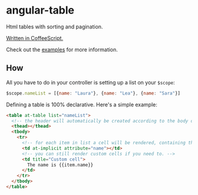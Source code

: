 # angular-table

Html tables with sorting and pagination.

[Written in CoffeeScript.](https://github.com/samu/angular-table/blob/master/coffee)

Check out the [examples](http://samu.github.io/angular-table/examples.html) for more information.

## How

All you have to do in your controller is setting up a list on your `$scope`:

```javascript
$scope.nameList = [{name: "Laura"}, {name: "Lea"}, {name: "Sara"}]
```

Defining a table is 100% declarative. Here's a simple example:

```html
<table at-table list="nameList">
  <!-- the header will automatically be created according to the body definition. -->
  <thead></thead>
  <tbody>
    <tr>
      <!-- for each item in list a cell will be rendered, containing the value in attribute. -->
      <td at-implicit attribute="name"></td>
      <!-- you can still render custom cells if you need to. -->
      <td title="Custom cell">
        The name is {{item.name}}
      </td>
    </tr>
  </tbody>
</table>
```
